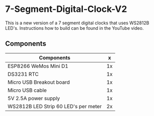 # 7-Segment-Digital-Clock-V2

This is a new version of a 7 segment digital clocks that uses WS2812B LED's. Instructions how to build can be found in the YouTube video.


## Components

| Components                    | x     |
| -------------                 | ----- |
|ESP8266 WeMos Mini D1          | 1x    |
|DS3231 RTC                     | 1x    |
|Micro USB Breakout board       | 1x    |
|Micro USB cable                | 1x    |
|5V 2.5A power supply           | 1x    |
|WS2812B LED Strip 60 LED's per meter     | 2x    |

